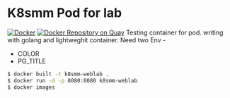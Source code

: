 # K8smm Pod for lab

[![Docker](https://github.com/mm-k8s-ug/k8smm-weblab/workflows/Docker/badge.svg)](https://github.com/mm-k8s-ug/k8smm-weblab/actions?query=workflow%3ADocker)
[![Docker Repository on Quay](https://quay.io/repository/dther/hola/status "Docker Repository on Quay")](https://quay.io/repository/dther/hola)
Testing container for pod. writing with golang and lightweghit container.
Need two Env -
* COLOR
* PG_TITLE

```bash
$ docker built -t k8smm-weblab .
$ docker run -d -p 8080:8080 k8smm-weblab
$ docker images

```

   
